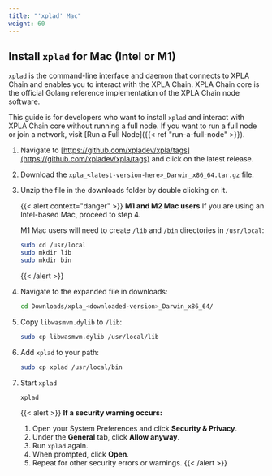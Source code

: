 ```yaml
---
title: "'xplad' Mac"
weight: 60
---
```


## Install `xplad` for Mac (Intel or M1)

`xplad` is the command-line interface and daemon that connects to XPLA Chain and enables you to interact with the XPLA Chain. XPLA Chain core is the official Golang reference implementation of the XPLA Chain node software.

This guide is for developers who want to install `xplad` and interact with XPLA Chain core without running a full node. If you want to run a full node or join a network, visit [Run a Full Node]({{< ref "run-a-full-node" >}}).

1. Navigate to [https://github.com/xpladev/xpla/tags](https://github.com/xpladev/xpla/tags) and click on the latest release.

2. Download the `xpla_<latest-version-here>_Darwin_x86_64.tar.gz` file.

3. Unzip the file in the downloads folder by double clicking on it.

   {{< alert context="danger" >}}
   **M1 and M2 Mac users**
   If you are using an Intel-based Mac, proceed to step 4.

   M1 Mac users will need to create `/lib` and `/bin` directories in `/usr/local`:

   ```sh
   sudo cd /usr/local
   sudo mkdir lib
   sudo mkdir bin
   ```
   {{< /alert >}}

4. Navigate to the expanded file in downloads:

   ```sh
   cd Downloads/xpla_<downloaded-version>_Darwin_x86_64/
   ```

5. Copy `libwasmvm.dylib` to `/lib`:

   ```sh
   sudo cp libwasmvm.dylib /usr/local/lib
   ```


6. Add `xplad` to your path:

   ```sh
   sudo cp xplad /usr/local/bin
   ```


7. Start `xplad`

   ```sh
   xplad
   ```
   {{< alert >}}
   **If a security warning occurs:**
   1. Open your System Preferences and click **Security & Privacy**.
   2. Under the **General** tab, click **Allow anyway**.
   3. Run `xplad` again.
   4. When prompted, click **Open**.
   5. Repeat for other security errors or warnings.
   {{< /alert >}}
